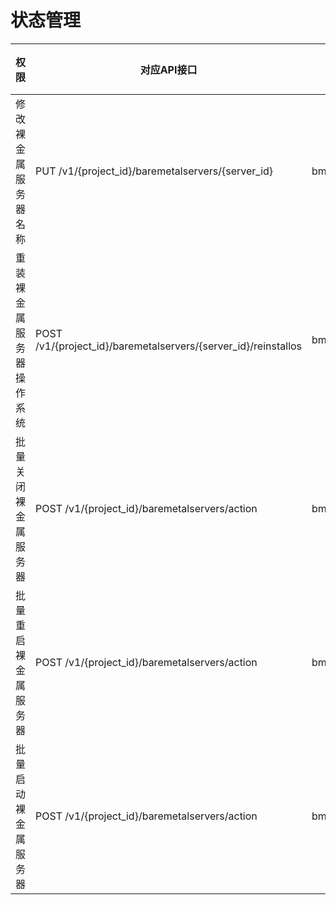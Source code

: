 # 状态管理<a name="bms_api_0904"></a>

|权限|对应API接口|授权项（Action）|IAM项目（Project）|企业项目（Enterprise Project）|
|--|--|--|--|--|
|修改裸金属服务器名称|PUT /v1/{project_id}/baremetalservers/{server_id}|bms:servers:put|√|√|
|重装裸金属服务器操作系统|POST /v1/{project_id}/baremetalservers/{server_id}/reinstallos|bms:servers:reInstallOS|√|√|
|批量关闭裸金属服务器|POST /v1/{project_id}/baremetalservers/action|bms:servers:stop|√|√|
|批量重启裸金属服务器|POST /v1/{project_id}/baremetalservers/action|bms:servers:reboot|√|√|
|批量启动裸金属服务器|POST /v1/{project_id}/baremetalservers/action|bms:servers:start|√|√|


